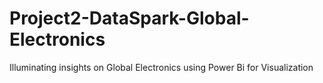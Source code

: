 # Project2-DataSpark-Global-Electronics
Illuminating insights on Global Electronics using Power Bi for Visualization
